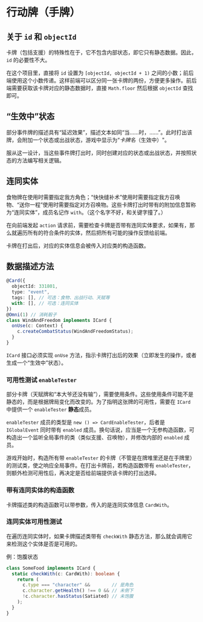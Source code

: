 # 行动牌（手牌）

## 关于 `id` 和 `objectId`

卡牌（包括支援）的特殊性在于，它不包含内部状态，即它只有静态数据。因此，`id` 的必要性不大。

在这个项目里，直接将 `id` 设置为 `[objectId, objectId + 1)` 之间的小数；前后端使用这个小数传递。这样前端可以区分同一张卡牌的两份，方便更多操作。前后端需要获取该卡牌对应的静态数据时，直接 `Math.floor` 然后根据 `objectId` 查找即可。

## “生效中”状态

部分事件牌的描述具有“延迟效果”，描述文本如同“当……时，……”。此时打出该牌，会附加一个状态或出战状态，游戏中显示为“_卡牌名_（生效中）"。

服从这一设计，当这些事件牌打出时，同时创建对应的状态或出战状态，并按照状态的方法编写相关逻辑。

## 连同实体

食物牌在使用时需要指定我方角色；“快快缝补术”使用时需要指定我方召唤物、“送你一程”使用时需要指定对方召唤物。这些卡牌打出时带有的附加信息暂称为“连同实体”，成员名记作 `with`。（这个名字不好，和关键字撞了。）

在向前端发起 `action` 请求前，需要检查卡牌是否带有连同实体要求，如果有，那么就遍历所有的符合条件的实体，然后把所有可能的操作反馈给前端。

卡牌在打出后，对应的实体信息会被传入对应类的构造函数。

## 数据描述方法

```ts
@Card({
  objectId: 331801,
  type: "event",
  tags: [], // 可选：食物、出战行动、天赋等
  with: [], // 可选：连同实体
})
@Omni(1) // 消耗骰子
class WindAndFreedom implements ICard {
  onUse(c: Context) {
    c.createCombatStatus(WindAndFreedomStatus);
  }
}
```

`ICard` 接口必须实现 `onUse` 方法，指示卡牌打出后的效果（立即发生的操作，或者生成一个“生效中”状态）。

### 可用性测试 `enableTester`

部分卡牌（天赋牌和“本大爷还没有输”），需要使用条件。这些使用条件可能不是静态的，而是根据牌局变化而改变的。为了指明这张牌的可用性，需要在 `ICard` 中提供一个 `enableTester` **静态**成员。

`enableTester` 成员的类型是 `new () => CardEnableTester`，后者是 `IGlobalEvent` 同时带有 `enabled` 成员。换句话说，应当是一个无参构造函数，可构造出一个监听全局事件的类（类似支援、召唤物），并修改内部的 `enabled` 成员。

游戏开始时，构造所有带 `enableTester` 的卡牌（不管是在牌堆里还是在手牌里）的测试类，使之响应全局事件。在打出卡牌前，若构造函数带有 `enableTester`，则额外检测可用性后，再决定是否给前端提供该卡牌的打出选择。

### 带有连同实体的构造函数

卡牌描述类的构造函数可以带参数，传入的是连同实体信息 `CardWith`。

### 连同实体可用性测试

在遍历连同实体时，如果卡牌描述类带有 `checkWith` 静态方法，那么就会调用它来检测这个实体是否是可用的。

例：饱腹状态

```ts
class SomeFood implements ICard { 
  static checkWith(c: CardWith): boolean {
    return (
      c.type === "character" &&        // 是角色
      c.character.getHealth() !== 0 && // 未倒下
      !c.character.hasStatus(Satiated) // 未饱腹
    );
  }
}

```
